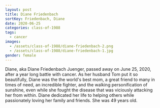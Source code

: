```yaml
---
layout: post
title: Diane Friedenbach
sortKey: Friedenbach, Diane
date: 2020-06-25
categories: class-of-1988
tags:
  - cancer
images:
  - /assets/class-of-1988/diane-friedenbach-2.png
  - /assets/class-of-1988/diane-friedenbach-1.jpg
gender: female
---
```

Diane, aka Diane Friedenbach Juenger, passed away on June 25, 2020, after a year long battle with cancer. As her husband Tom put it so beautifully, Diane was the the world's best mom, a great friend to many in times of need, an incredible fighter, and the walking personification of sunshine, even while she fought the disease that was viciously attacking her from within. Diane dedicated her life to helping others while passionately loving her family and friends. She was 49 years old.
